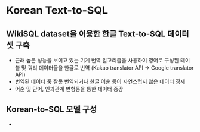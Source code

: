# Korean Text-to-SQL

## WikiSQL dataset을 이용한 한글 Text-to-SQL 데이터셋 구축

- 근래 높은 성능을 보이고 있는 기계 번역 알고리즘을 사용하여 영어로 구성된 테이블 및 쿼리 데이터들을 한글로 번역 (Kakao translator API -> Google translator API)
- 번역된 데이터 중 잘못 번역되거나 한글 어순 등이 자연스럽지 않은 데이터 정제
- 어순 및 단어, 인과관계 변형등을 통한 데이터 증강

## Korean-to-SQL 모델 구성

- 

